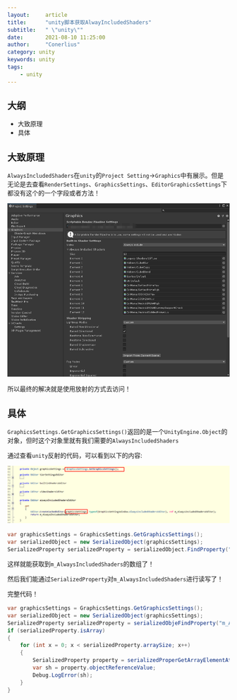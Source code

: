 ```yaml
---
layout:     article
title:      "unity脚本获取AlwayIncludedShaders"
subtitle:   " \"unity\""
date:       2021-08-10 11:25:00
author:     "Conerlius"
category: unity
keywords: unity
tags:
    - unity
---
```


## 大纲

- 大致原理
- 具体

## 大致原理

`AlwaysIncludedShaders`在`unity`的`Project Setting`->`Graphics`中有展示。但是无论是去查看`RenderSettings`、`GraphicsSettings`、`EditorGraphicsSettings`下都没有这个的一个字段或者方法！

![png](/images/computer/game/unity/unity_alwayincludedshaders.png)

所以最终的解决就是使用放射的方式去访问！

## 具体

`GraphicsSettings.GetGraphicsSettings()`返回的是一个`UnityEngine.Object`的对象，但时这个对象里就有我们需要的`AlwaysIncludedShaders`

通过查看`unity`反射的代码，可以看到以下的内容:

![png](/images/computer/game/unity/unity_alwayincludedshaders1.png)

```c#
var graphicsSettings = GraphicsSettings.GetGraphicsSettings();
var serializedObject = new SerializedObject(graphicsSettings);
SerializedProperty serializedProperty = serializedObject.FindProperty("m_AlwaysIncludedShaders");
```

这样就能获取到`m_AlwaysIncludedShaders`的数组了！

然后我们能通过`SerializedProperty`对`m_AlwaysIncludedShaders`进行读写了！

完整代码！

```C#
var graphicsSettings = GraphicsSettings.GetGraphicsSettings();
var serializedObject = new SerializedObject(graphicsSettings);
SerializedProperty serializedProperty = serializedObjeFindProperty("m_AlwaysIncludedShaders");
if (serializedProperty.isArray)
{
    for (int x = 0; x < serializedProperty.arraySize; x++)
    {
        SerializedProperty property = serializedProperGetArrayElementAtIndex(x);
        var sh = property.objectReferenceValue;
        Debug.LogError(sh);
    }
}
```